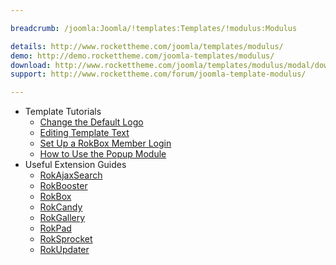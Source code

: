 ```yaml
---

breadcrumb: /joomla:Joomla/!templates:Templates/!modulus:Modulus

details: http://www.rockettheme.com/joomla/templates/modulus/
demo: http://demo.rockettheme.com/joomla-templates/modulus/
download: http://www.rockettheme.com/joomla/templates/modulus/modal/downloads
support: http://www.rockettheme.com/forum/joomla-template-modulus/

---
```


* Template Tutorials
    * [Change the Default Logo](../../basic/how_to_edit_the_logo.md)
    * [Editing Template Text](../../basic/how_to_edit_template_text.md)
    * [Set Up a RokBox Member Login](../../basic/how_to_set_up_a_rokbox_member_login.md)
    * [How to Use the Popup Module](../../basic/how_to_use_popup_module.md)
* Useful Extension Guides
    * [RokAjaxSearch](../../extensions/rokajaxsearch/)
    * [RokBooster](../../extensions/rokbooster/)
    * [RokBox](../../extensions/rokbox/)
    * [RokCandy](../../extensions/rokcandy)
    * [RokGallery](../../extensions/rokgallery/)
    * [RokPad](../../extensions/rokpad/)
    * [RokSprocket](../../extensions/roksprocket/)
    * [RokUpdater](../../extensions/rokupdater/)